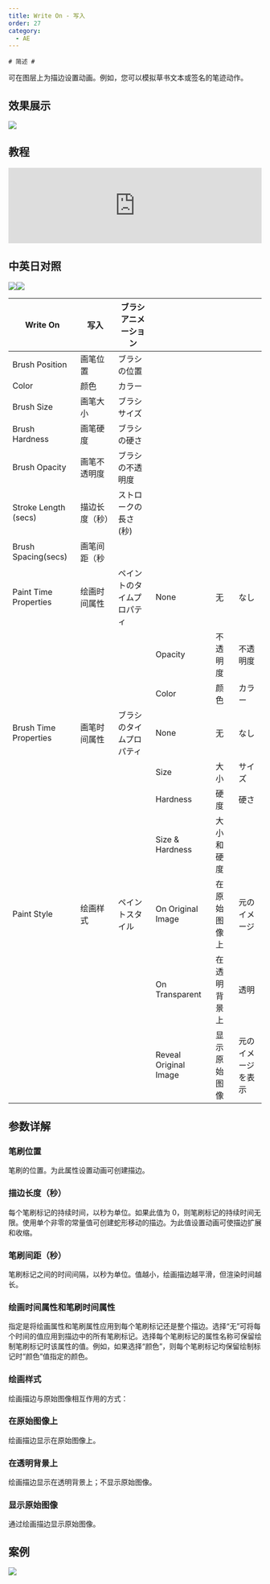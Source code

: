 ```yaml
---
title: Write On - 写入
order: 27
category:
  - AE
---
```


    # 简述 #

可在图层上为描边设置动画。例如，您可以模拟草书文本或签名的笔迹动作。

## 效果展示

![](https://mir.yuelili.com/wp-content/uploads/2021/07/481a60db53bbaab8501f9fedaded72c8.png)

## 教程

<iframe src="https://player.bilibili.com/player.html?bvid=BV1f44y167NT&page=1&high_quality=1" width="100%" allowfullscreen="allowfullscreen" frameborder="0"></iframe>

## 中英日对照

![](https://mir.yuelili.com/wp-content/uploads/user/AE/effects/AE-Effects-Generate-Write_On.png)![](https://mir.yuelili.com/wp-content/uploads/user/AE/effects/AE-Effects-Generate-Write_On_cn.png)

| Write On              | 写入           | ブラシアニメーション       |                       |              |                    |
| --------------------- | -------------- | -------------------------- | --------------------- | ------------ | ------------------ |
| Brush Position        | 画笔位置       | ブラシの位置               |                       |              |                    |
| Color                 | 颜色           | カラー                     |                       |              |                    |
| Brush Size            | 画笔大小       | ブラシサイズ               |                       |              |                    |
| Brush Hardness        | 画笔硬度       | ブラシの硬さ               |                       |              |                    |
| Brush Opacity         | 画笔不透明度   | ブラシの不透明度           |                       |              |                    |
| Stroke Length (secs)  | 描边长度（秒） | ストロークの長さ(秒)       |                       |              |                    |
| Brush Spacing(secs)   | 画笔间距（秒   |                            |                       |              |                    |
| Paint Time Properties | 绘画时间属性   | ペイントのタイムプロパティ | None                  | 无           | なし               |
|                       |                |                            | Opacity               | 不透明度     | 不透明度           |
|                       |                |                            | Color                 | 颜色         | カラー             |
| Brush Time Properties | 画笔时间属性   | ブラシのタイムプロパティ   | None                  | 无           | なし               |
|                       |                |                            | Size                  | 大小         | サイズ             |
|                       |                |                            | Hardness              | 硬度         | 硬さ               |
|                       |                |                            | Size & Hardness       | 大小和硬度   |                    |
| Paint Style           | 绘画样式       | ペイントスタイル           | On Original Image     | 在原始图像上 | 元のイメージ       |
|                       |                |                            | On Transparent        | 在透明背景上 | 透明               |
|                       |                |                            | Reveal Original Image | 显示原始图像 | 元のイメージを表示 |

## 参数详解

### 笔刷位置

笔刷的位置。为此属性设置动画可创建描边。

### 描边长度（秒）

每个笔刷标记的持续时间，以秒为单位。如果此值为 0，则笔刷标记的持续时间无限。使用单个非零的常量值可创建蛇形移动的描边。为此值设置动画可使描边扩展和收缩。

### 笔刷间距（秒）

笔刷标记之间的时间间隔，以秒为单位。值越小，绘画描边越平滑，但渲染时间越长。

### 绘画时间属性和笔刷时间属性

指定是将绘画属性和笔刷属性应用到每个笔刷标记还是整个描边。选择“无”可将每个时间的值应用到描边中的所有笔刷标记。选择每个笔刷标记的属性名称可保留绘制笔刷标记时该属性的值。例如，如果选择“颜色”，则每个笔刷标记均保留绘制标记时“颜色”值指定的颜色。

### 绘画样式

绘画描边与原始图像相互作用的方式：

### 在原始图像上

绘画描边显示在原始图像上。

### 在透明背景上

绘画描边显示在透明背景上；不显示原始图像。

### 显示原始图像

通过绘画描边显示原始图像。

## 案例

![](https://mir.yuelili.com/wp-content/uploads/2021/07/481a60db53bbaab8501f9fedaded72c8.png)
